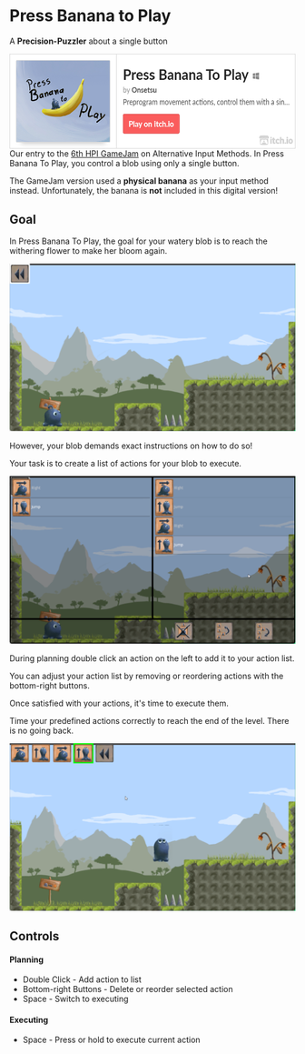# Press Banana to Play

A **Precision-Puzzler** about a single button

[<img src="./images/widget-image.png" align="left" width="552.5px" height="167.5px" >](https://onsetsu.itch.io/press-banana-to-play)
<br />
<br />
<br />
<br />
<br />
<br />
<br />

<!-- ## Idea

![Press Banana to Play Splashscreen](images/screenshot-0.png) -->

Our entry to the [6th HPI GameJam](https://github.com/topics/hpigamejam06) on Alternative Input Methods. In Press Banana To Play, you control a blob using only a single button.

The GameJam version used a **physical banana** as your input method instead. Unfortunately, the banana is **not** included in this digital version!

## Goal
In Press Banana To Play, the goal for your watery blob is to reach the withering flower to make her bloom again.

![A Simple Level](images/tutorial-1.png)

However, your blob demands exact instructions on how to do so!

Your task is to create a list of actions for your blob to execute.

![Sequencing your Actions](images/tutorial-2.png)

During planning double click an action on the left to add it to your action list.

You can adjust your action list by removing or reordering actions with the bottom-right buttons.

Once satisfied with your actions, it's time to execute them.

Time your predefined actions correctly to reach the end of the level. There is no going back.

![Timing your Actions](images/tutorial-3.png)

## Controls

#### Planning

- Double Click - Add action to list
- Bottom-right Buttons - Delete or reorder selected action
- Space - Switch to executing

#### Executing

- Space - Press or hold to execute current action
